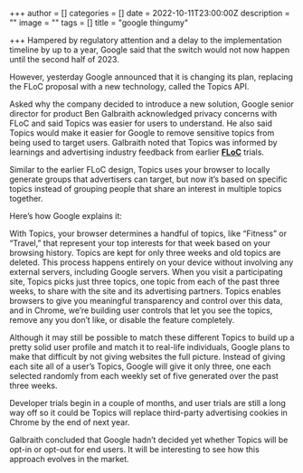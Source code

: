 +++
author = []
categories = []
date = 2022-10-11T23:00:00Z
description = ""
image = ""
tags = []
title = "google thingumy"

+++
Hampered by regulatory attention and a delay to the implementation timeline by up to a year, Google said that the switch would not now happen until the second half of 2023.

However, yesterday Google announced that it is changing its plan, replacing the FLoC proposal with a new technology, called the Topics API.

Asked why the company decided to introduce a new solution, Google senior director for product Ben Galbraith acknowledged privacy concerns with FLoC and said Topics was easier for users to understand. He also said Topics would make it easier for Google to remove sensitive topics from being used to target users. Galbraith noted that Topics was informed by learnings and advertising industry feedback from earlier [**FLoC**](https://privacysandbox.com/proposals/floc) trials.

Similar to the earlier FLoC design, Topics uses your browser to locally generate groups that advertisers can target, but now it’s based on specific topics instead of grouping people that share an interest in multiple topics together.

Here’s how Google explains it:

With Topics, your browser determines a handful of topics, like “Fitness” or “Travel,” that represent your top interests for that week based on your browsing history. Topics are kept for only three weeks and old topics are deleted. This process happens entirely on your device without involving any external servers, including Google servers. When you visit a participating site, Topics picks just three topics, one topic from each of the past three weeks, to share with the site and its advertising partners. Topics enables browsers to give you meaningful transparency and control over this data, and in Chrome, we’re building user controls that let you see the topics, remove any you don’t like, or disable the feature completely.

Although it may still be possible to match these different Topics to build up a pretty solid user profile and match it to real-life individuals, Google plans to make that difficult by not giving websites the full picture. Instead of giving each site all of a user’s Topics, Google will give it only three, one each selected randomly from each weekly set of five generated over the past three weeks.

Developer trials begin in a couple of months, and user trials are still a long way off so it could be Topics will replace third-party advertising cookies in Chrome by the end of next year.

Galbraith concluded that Google hadn’t decided yet whether Topics will be opt-in or opt-out for end users. It will be interesting to see how this approach evolves in the market.